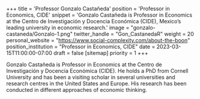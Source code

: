 +++
title = 'Professor Gonzalo Castañeda'
position = 'Professor in Economics, CIDE'
snippet = 'Gonzalo Castañeda is Professor in Economics at the Centro de Investigación y Docencia Económica (CIDE), Mexico’s leading university in economic research.'
image = "gonzalo-castaneda/Gonzalo-1.png"
twitter_handle = "Gon_CastanedaR"
weight = 20
personal_website = "https://www.social-complexity.com/about-the-boon"
position_institution = "Professor in Economics, CIDE"
date = 2023-03-15T11:00:00-07:00
draft = false
[sitemap]
  priority = 1
+++

Gonzalo Castañeda is Professor in Economics at the Centro de Investigación y Docencia Económica (CIDE). He holds a PhD from Cornell University and has been a visiting scholar in several universities and research centres in the United States and Europe. His research has been conducted in different approaches of economic thinking.
